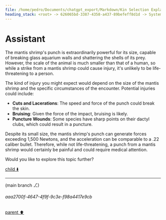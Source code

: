 ```yaml
---
file: /home/pedro/Documents/chatgpt_export/Markdown/Kin Selection Explanation.md
heading_stack: <root> -> 626065bd-3387-4358-a437-89befeff8d1d -> System -> 6f9d286c-a866-45f0-8fd8-7ab2518e3885 -> System -> aaa20b92-f336-4338-b049-3e13db30b4dd -> User -> a799e032-fdea-400d-bbad-667966560e4e -> Assistant -> aaa2e179-42d0-42d7-9c79-d139f60e15d1 -> User -> 5461ba67-20bc-4771-9432-6a7a60f15081 -> Assistant -> Social Insects -> Mammals -> Birds -> Humans -> aaa2337b-6980-4fde-9c9e-4ce950c350c8 -> User -> cbf4ab73-2fe6-4549-b4ec-1cfc73b0d507 -> Assistant -> aaa2f50c-7550-477e-9870-41639e0d0330 -> User -> 21472bc0-dfc2-4dd6-b2bb-a5c5a671b62f -> Assistant
---
```

# Assistant

The mantis shrimp's punch is extraordinarily powerful for its size, capable of breaking glass aquarium walls and shattering the shells of its prey. However, the scale of the animal is much smaller than that of a human, so while a strike from a mantis shrimp could cause injury, it's unlikely to be life-threatening to a person.

The kind of injury you might expect would depend on the size of the mantis shrimp and the specific circumstances of the encounter. Potential injuries could include:

- **Cuts and Lacerations**: The speed and force of the punch could break the skin.
- **Bruising**: Given the force of the impact, bruising is likely.
- **Puncture Wounds**: Some species have sharp points on their dactyl clubs, which could result in a puncture.

Despite its small size, the mantis shrimp's punch can generate forces exceeding 1,500 Newtons, and the acceleration can be comparable to a .22 caliber bullet. Therefore, while not life-threatening, a punch from a mantis shrimp would certainly be painful and could require medical attention.

Would you like to explore this topic further?

[child ⬇️](#aaa2700f-4647-4f9f-9c3e-f98a4417e9cb)

---

(main branch ⎇)
###### aaa2700f-4647-4f9f-9c3e-f98a4417e9cb
[parent ⬆️](#21472bc0-dfc2-4dd6-b2bb-a5c5a671b62f)

